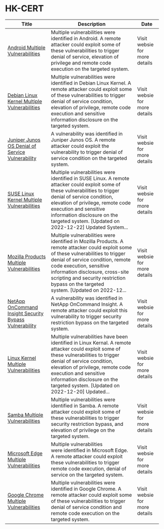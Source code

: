 

# HK-CERT

 |Title|Description|Date|
 |---|---|---|
 |[Android Multiple Vulnerabilities](/security-bulletin/android-multiple-vulnerabilities_20230105)|Multiple vulnerabilities were identified in Android. A remote attacker could exploit some of these vulnerabilities to trigger denial of service, elevation of privilege and remote code execution on the targeted system.|Visit websie for more details|
 |[Debian Linux Kernel Multiple Vulnerabilities](/security-bulletin/debian-linux-kernel-multiple-vulnerabilities_20230103)|Multiple vulnerabilities were identified in Debian Linux Kernel. A remote attacker could exploit some of these vulnerabilities to trigger denial of service condition, elevation of privilege, remote code execution and sensitive information disclosure on the targeted system.|Visit websie for more details|
 |[Juniper Junos OS Denial of Service Vulnerability](/security-bulletin/juniper-junos-os-denial-of-service-vulnerability_20221228)|A vulnerability was identified in Juniper Junos OS. A remote attacker could exploit the vulnerability to trigger denial of service condition on the targeted system.|Visit websie for more details|
 |[SUSE Linux Kernel Multiple Vulnerabilities](/security-bulletin/suse-linux-kernel-multiple-vulnerabilities_20221221)|Multiple vulnerabilities were identified in SUSE Linux. A remote attacker could exploit some of these vulnerabilities to trigger denial of service condition, elevation of privilege, remote code execution and sensitive information disclosure on the targeted system. [Updated on 2022-12-22] Updated System...|Visit websie for more details|
 |[Mozilla Products Multiple Vulnerabilities](/security-bulletin/mozilla-products-multiple-vulnerabilities_20221214)|Multiple vulnerabilities were identified in Mozilla Products. A remote attacker could exploit some of these vulnerabilities to trigger denial of service condition, remote code execution, sensitive information disclosure, cross-site scripting and security restriction bypass on the targeted system. [Updated on 2022-12...|Visit websie for more details|
 |[NetApp OnCommand Insight Security Bypass Vulnerability](/security-bulletin/netapp-oncommand-insight-security-bypass-vulnerability_20221222)|A vulnerability was identified in NetApp OnCommand Insight. A remote attacker could exploit this vulnerability to trigger security restriction bypass on the targeted system.|Visit websie for more details|
 |[Linux Kernel Multiple Vulnerabilities](/security-bulletin/linux-kernel-multiple-vulnerabilities_20221216)|Multiple vulnerabilities have been identified in Linux Kernal. A remote attacker could exploit some of these vulnerabilities to trigger denial of service condition, elevation of privilege, remote code execution and sensitive information disclosure on the targeted system. [Updated on 2022-12-20] Updated...|Visit websie for more details|
 |[Samba Multiple Vulnerabilities](/security-bulletin/samba-multiple-vulnerabilities_20221219)|Multiple vulnerabilities were identified in Samba. A remote attacker could exploit some of these vulnerabilities to trigger security restriction bypass, and elevation of privilege on the targeted system.|Visit websie for more details|
 |[Microsoft Edge Multiple Vulnerabilities](/security-bulletin/microsoft-edge-multiple-vulnerabilities_20221219)|Multiple vulnerabilities were identified in Microsoft Edge. A remote attacker could exploit these vulnerabilities to trigger remote code execution, denial of service on the targeted system. |Visit websie for more details|
 |[Google Chrome Multiple Vulnerabilities](/security-bulletin/google-chrome-multiple-vulnerabilities_20221215)|Multiple vulnerabilities were identified in Google Chrome. A remote attacker could exploit some of these vulnerabilities to trigger denial of service condition and remote code execution on the targeted system.|Visit websie for more details|
 